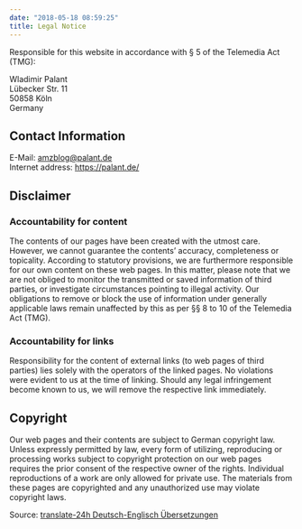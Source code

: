 ```yaml
---
date: "2018-05-18 08:59:25"
title: Legal Notice
---
```


Responsible for this website in accordance with § 5 of the Telemedia Act (TMG):

Wladimir Palant<br>
Lübecker Str. 11<br>
50858 Köln<br>
Germany

## Contact Information

E-Mail: <amzblog@palant.de><br>
Internet address: <https://palant.de/>

## Disclaimer

### Accountability for content

The contents of our pages have been created with the utmost care. However, we cannot guarantee the contents’ accuracy, completeness or topicality. According to statutory provisions, we are furthermore responsible for our own content on these web pages. In this matter, please note that we are not obliged to monitor the transmitted or saved information of third parties, or investigate circumstances pointing to illegal activity. Our obligations to remove or block the use of information under generally applicable laws remain unaffected by this as per §§ 8 to 10 of the Telemedia Act (TMG).

### Accountability for links

Responsibility for the content of external links (to web pages of third parties) lies solely with the operators of the linked pages. No violations were evident to us at the time of linking. Should any legal infringement become known to us, we will remove the respective link immediately.

## Copyright

Our web pages and their contents are subject to German copyright law. Unless expressly permitted by law, every form of utilizing, reproducing or processing works subject to copyright protection on our web pages requires the prior consent of the respective owner of the rights. Individual reproductions of a work are only allowed for private use. The materials from these pages are copyrighted and any unauthorized use may violate copyright laws.

Source: [translate-24h Deutsch-Englisch Übersetzungen](http://www.translate-24h.de/)
